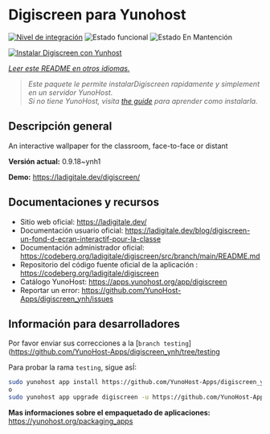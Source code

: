 <!--
Este archivo README esta generado automaticamente<https://github.com/YunoHost/apps/tree/master/tools/readme_generator>
No se debe editar a mano.
-->

# Digiscreen para Yunohost

[![Nivel de integración](https://dash.yunohost.org/integration/digiscreen.svg)](https://dash.yunohost.org/appci/app/digiscreen) ![Estado funcional](https://ci-apps.yunohost.org/ci/badges/digiscreen.status.svg) ![Estado En Mantención](https://ci-apps.yunohost.org/ci/badges/digiscreen.maintain.svg)

[![Instalar Digiscreen con Yunhost](https://install-app.yunohost.org/install-with-yunohost.svg)](https://install-app.yunohost.org/?app=digiscreen)

*[Leer este README en otros idiomas.](./ALL_README.md)*

> *Este paquete le permite instalarDigiscreen rapidamente y simplement en un servidor YunoHost.*  
> *Si no tiene YunoHost, visita [the guide](https://yunohost.org/install) para aprender como instalarla.*

## Descripción general

An interactive wallpaper for the classroom, face-to-face or distant


**Versión actual:** 0.9.18~ynh1

**Demo:** <https://ladigitale.dev/digiscreen/>
## Documentaciones y recursos

- Sitio web oficial: <https://ladigitale.dev/>
- Documentación usuario oficial: <https://ladigitale.dev/blog/digiscreen-un-fond-d-ecran-interactif-pour-la-classe>
- Documentación administrador oficial: <https://codeberg.org/ladigitale/digiscreen/src/branch/main/README.md>
- Repositorio del código fuente oficial de la aplicación : <https://codeberg.org/ladigitale/digiscreen>
- Catálogo YunoHost: <https://apps.yunohost.org/app/digiscreen>
- Reportar un error: <https://github.com/YunoHost-Apps/digiscreen_ynh/issues>

## Información para desarrolladores

Por favor enviar sus correcciones a la [`branch testing`](https://github.com/YunoHost-Apps/digiscreen_ynh/tree/testing

Para probar la rama `testing`, sigue asÍ:

```bash
sudo yunohost app install https://github.com/YunoHost-Apps/digiscreen_ynh/tree/testing --debug
o
sudo yunohost app upgrade digiscreen -u https://github.com/YunoHost-Apps/digiscreen_ynh/tree/testing --debug
```

**Mas informaciones sobre el empaquetado de aplicaciones:** <https://yunohost.org/packaging_apps>

